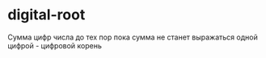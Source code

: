 # digital-root
Сумма цифр числа до тех пор пока сумма не станет выражаться одной цифрой - цифровой корень
